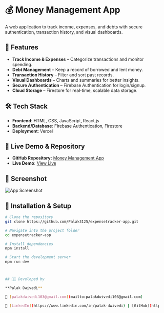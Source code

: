 # 💰 Money Management App

A web application to track income, expenses, and debts with secure authentication, transaction history, and visual dashboards.

## 🚀 Features
- **Track Income & Expenses** – Categorize transactions and monitor spending.
- **Debt Management** – Keep a record of borrowed and lent money.
- **Transaction History** – Filter and sort past records.
- **Visual Dashboards** – Charts and summaries for better insights.
- **Secure Authentication** – Firebase Authentication for login/signup.
- **Cloud Storage** – Firestore for real-time, scalable data storage.

## 🛠 Tech Stack
- **Frontend**: HTML, CSS, JavaScript, React.js
- **Backend/Database**: Firebase Authentication, Firestore
- **Deployment**: Vercel

## 🚀 Live Demo & Repository

- **GitHub Repository:** [Money Management App](https://github.com/Palak3125/expensetracker-app)
- **Live Demo:** [View Live](https://expensetracker-app-taupe.vercel.app/)

## 📸 Screenshot

![App Screenshot](src/assets/screenshot.png)

## 📂 Installation & Setup

```bash
# Clone the repository
git clone https://github.com/Palak3125/expensetracker-app.git

# Navigate into the project folder
cd expensetracker-app

# Install dependencies
npm install

# Start the development server
npm run dev



## 👩‍💻 Developed by

**Palak Dwivedi**  

📧 [palakdwivedi103@gmail.com](mailto:palakdwivedi103@gmail.com)  

🔗 [LinkedIn](https://www.linkedin.com/in/palak-dwivedi) | [GitHub](https://github.com/Palak3125)


